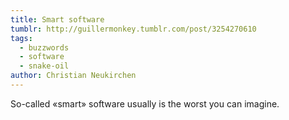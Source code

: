 ```yaml
---
title: Smart software
tumblr: http://guillermonkey.tumblr.com/post/3254270610
tags:
  - buzzwords
  - software
  - snake-oil
author: Christian Neukirchen
---
```


So-called «smart» software usually is the worst you can imagine.
